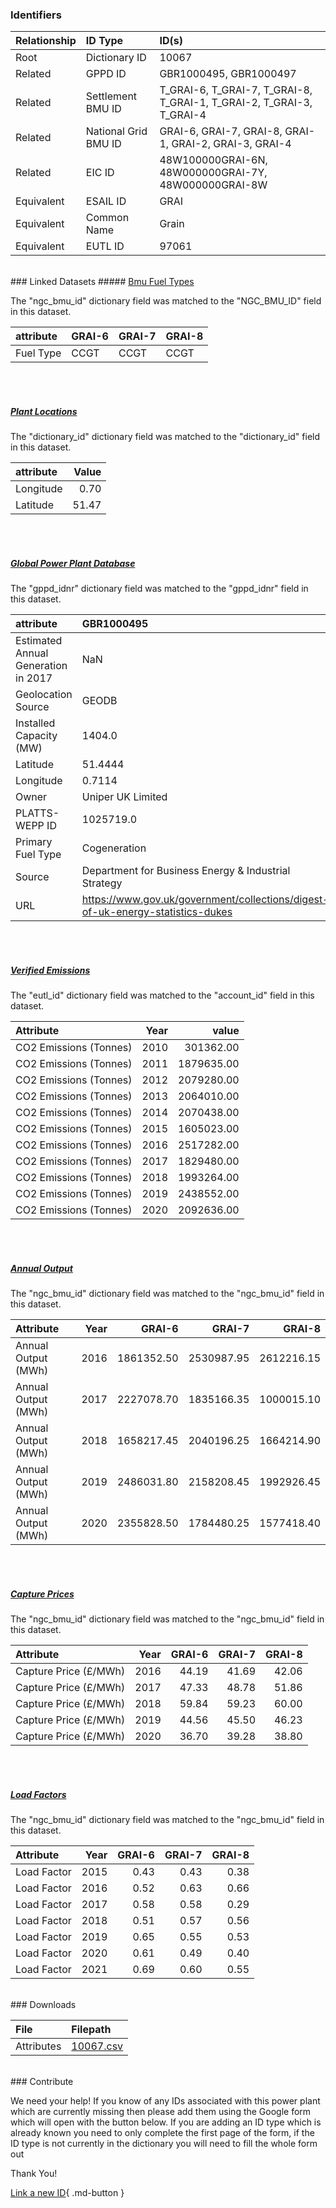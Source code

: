 ### Identifiers

| Relationship   | ID Type              | ID(s)                                                                |
|:---------------|:---------------------|:---------------------------------------------------------------------|
| Root           | Dictionary ID        | 10067                                                                |
| Related        | GPPD ID              | GBR1000495, GBR1000497                                               |
| Related        | Settlement BMU ID    | T_GRAI-6, T_GRAI-7, T_GRAI-8, T_GRAI-1, T_GRAI-2, T_GRAI-3, T_GRAI-4 |
| Related        | National Grid BMU ID | GRAI-6, GRAI-7, GRAI-8, GRAI-1, GRAI-2, GRAI-3, GRAI-4               |
| Related        | EIC ID               | 48W100000GRAI-6N, 48W000000GRAI-7Y, 48W000000GRAI-8W                 |
| Equivalent     | ESAIL ID             | GRAI                                                                 |
| Equivalent     | Common Name          | Grain                                                                |
| Equivalent     | EUTL ID              | 97061                                                                |

<br>
### Linked Datasets
##### <a href="https://osuked.github.io/Power-Station-Dictionary/datasets/bmu-fuel-types">Bmu Fuel Types</a>



The "ngc_bmu_id" dictionary field was matched to the "NGC_BMU_ID" field in this dataset.

| attribute   | GRAI-6   | GRAI-7   | GRAI-8   |
|:------------|:---------|:---------|:---------|
| Fuel Type   | CCGT     | CCGT     | CCGT     |

<br><br>
##### <a href="https://osuked.github.io/Power-Station-Dictionary/datasets/plant-locations">Plant Locations</a>



The "dictionary_id" dictionary field was matched to the "dictionary_id" field in this dataset.

| attribute   |   Value |
|:------------|--------:|
| Longitude   |    0.70 |
| Latitude    |   51.47 |

<br><br>
##### <a href="https://osuked.github.io/Power-Station-Dictionary/datasets/global-power-plant-database">Global Power Plant Database</a>



The "gppd_idnr" dictionary field was matched to the "gppd_idnr" field in this dataset.

| attribute                           | GBR1000495                                                                     | GBR1000497                                                                     |
|:------------------------------------|:-------------------------------------------------------------------------------|:-------------------------------------------------------------------------------|
| Estimated Annual Generation in 2017 | NaN                                                                            | 259.84                                                                         |
| Geolocation Source                  | GEODB                                                                          | GEODB                                                                          |
| Installed Capacity (MW)             | 1404.0                                                                         | 56.0                                                                           |
| Latitude                            | 51.4444                                                                        | 51.4444                                                                        |
| Longitude                           | 0.7114                                                                         | 0.7114                                                                         |
| Owner                               | Uniper UK Limited                                                              | Uniper UK Limited                                                              |
| PLATTS-WEPP ID                      | 1025719.0                                                                      | 1025719.0                                                                      |
| Primary Fuel Type                   | Cogeneration                                                                   | Gas                                                                            |
| Source                              | Department for Business Energy & Industrial Strategy                           | Department for Business Energy & Industrial Strategy                           |
| URL                                 | https://www.gov.uk/government/collections/digest-of-uk-energy-statistics-dukes | https://www.gov.uk/government/collections/digest-of-uk-energy-statistics-dukes |

<br><br>
##### <a href="https://osuked.github.io/Power-Station-Dictionary/datasets/verified-emissions">Verified Emissions</a>



The "eutl_id" dictionary field was matched to the "account_id" field in this dataset.

| Attribute              |   Year |      value |
|:-----------------------|-------:|-----------:|
| CO2 Emissions (Tonnes) |   2010 |  301362.00 |
| CO2 Emissions (Tonnes) |   2011 | 1879635.00 |
| CO2 Emissions (Tonnes) |   2012 | 2079280.00 |
| CO2 Emissions (Tonnes) |   2013 | 2064010.00 |
| CO2 Emissions (Tonnes) |   2014 | 2070438.00 |
| CO2 Emissions (Tonnes) |   2015 | 1605023.00 |
| CO2 Emissions (Tonnes) |   2016 | 2517282.00 |
| CO2 Emissions (Tonnes) |   2017 | 1829480.00 |
| CO2 Emissions (Tonnes) |   2018 | 1993264.00 |
| CO2 Emissions (Tonnes) |   2019 | 2438552.00 |
| CO2 Emissions (Tonnes) |   2020 | 2092636.00 |

<br><br>
##### <a href="https://osuked.github.io/Power-Station-Dictionary/datasets/annual-output">Annual Output</a>



The "ngc_bmu_id" dictionary field was matched to the "ngc_bmu_id" field in this dataset.

| Attribute           |   Year |     GRAI-6 |     GRAI-7 |     GRAI-8 |
|:--------------------|-------:|-----------:|-----------:|-----------:|
| Annual Output (MWh) |   2016 | 1861352.50 | 2530987.95 | 2612216.15 |
| Annual Output (MWh) |   2017 | 2227078.70 | 1835166.35 | 1000015.10 |
| Annual Output (MWh) |   2018 | 1658217.45 | 2040196.25 | 1664214.90 |
| Annual Output (MWh) |   2019 | 2486031.80 | 2158208.45 | 1992926.45 |
| Annual Output (MWh) |   2020 | 2355828.50 | 1784480.25 | 1577418.40 |

<br><br>
##### <a href="https://osuked.github.io/Power-Station-Dictionary/datasets/capture-prices">Capture Prices</a>



The "ngc_bmu_id" dictionary field was matched to the "ngc_bmu_id" field in this dataset.

| Attribute             |   Year |   GRAI-6 |   GRAI-7 |   GRAI-8 |
|:----------------------|-------:|---------:|---------:|---------:|
| Capture Price (£/MWh) |   2016 |    44.19 |    41.69 |    42.06 |
| Capture Price (£/MWh) |   2017 |    47.33 |    48.78 |    51.86 |
| Capture Price (£/MWh) |   2018 |    59.84 |    59.23 |    60.00 |
| Capture Price (£/MWh) |   2019 |    44.56 |    45.50 |    46.23 |
| Capture Price (£/MWh) |   2020 |    36.70 |    39.28 |    38.80 |

<br><br>
##### <a href="https://osuked.github.io/Power-Station-Dictionary/datasets/load-factors">Load Factors</a>



The "ngc_bmu_id" dictionary field was matched to the "ngc_bmu_id" field in this dataset.

| Attribute   |   Year |   GRAI-6 |   GRAI-7 |   GRAI-8 |
|:------------|-------:|---------:|---------:|---------:|
| Load Factor |   2015 |     0.43 |     0.43 |     0.38 |
| Load Factor |   2016 |     0.52 |     0.63 |     0.66 |
| Load Factor |   2017 |     0.58 |     0.58 |     0.29 |
| Load Factor |   2018 |     0.51 |     0.57 |     0.56 |
| Load Factor |   2019 |     0.65 |     0.55 |     0.53 |
| Load Factor |   2020 |     0.61 |     0.49 |     0.40 |
| Load Factor |   2021 |     0.69 |     0.60 |     0.55 |


<br>
### Downloads


| File       | Filepath                                                                              |
|:-----------|:--------------------------------------------------------------------------------------|
| Attributes | [10067.csv](https://osuked.github.io/Power-Station-Dictionary/object_attrs/10067.csv) |


<br>
### Contribute

We need your help! If you know of any IDs associated with this power plant which are currently missing then please add them using the Google form which will open with the button below. If you are adding an ID type which is already known you need to only complete the first page of the form, if the ID type is not currently in the dictionary you will need to fill the whole form out

Thank You!

[Link a new ID](https://docs.google.com/forms/d/e/1FAIpQLSc5jRsQ7NgiLLXbwo9PUdwTQyuqbRwThltG56-o6NVSe7E_nw/viewform?usp=pp_url&entry.251912331=10067){ .md-button }